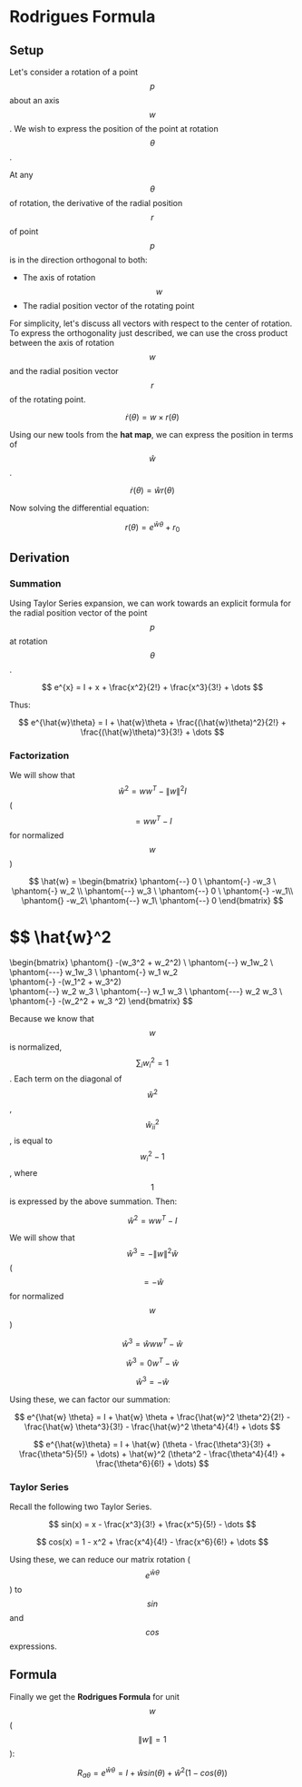 # Rodrigues Formula

## Setup

Let's consider a rotation of a point $$p$$ about an axis $$w$$. We wish to express the position of the point at rotation $$\theta$$.

At any $$\theta$$ of rotation, the derivative of the radial position $$r$$ of point $$p$$ is in the direction orthogonal to both:

* The axis of rotation $$w$$
* The radial position vector of the rotating point

For simplicity, let's discuss all vectors with respect to the center of rotation. To express the orthogonality just described, we can use the cross product between the axis of rotation $$w$$ and the radial position vector $$r$$ of the rotating point.

$$
\dot{r}(\theta) = w \times r(\theta)
$$

Using our new tools from the **hat map**, we can express the position in terms of $$\hat{w}$$.

$$
\dot{r}(\theta) = \hat{w} r(\theta)
$$

Now solving the differential equation:

$$
r(\theta) = e^{\hat{w}\theta} + r_0
$$

## Derivation

### Summation

Using Taylor Series expansion, we can work towards an explicit formula for the radial position vector of the point $$p$$ at rotation $$\theta$$.

$$
e^{x} = I + x + \frac{x^2}{2!} + \frac{x^3}{3!} + \dots
$$

Thus:

$$
e^{\hat{w}\theta} = I + \hat{w}\theta + \frac{(\hat{w}\theta)^2}{2!} + \frac{(\hat{w}\theta)^3}{3!} + \dots
$$

### Factorization

We will show that $$\hat{w}^2 = ww^T - \lVert w \rVert ^2 I$$ \($$= ww^T - I$$ for normalized $$w$$\)

$$
\hat{w} = \begin{bmatrix}
\phantom{--} 0 \
\phantom{-} -w_3 \
\phantom{-} w_2 \\
\phantom{--} w_3 \
\phantom{--} 0 \
\phantom{-} -w_1\\
\phantom{} -w_2\
\phantom{--} w_1\
\phantom{--} 0
\end{bmatrix}
$$

$$
\hat{w}^2 
= 
\begin{bmatrix}
\phantom{} -(w_3^2 + w_2^2) \ 
\phantom{--} w_1w_2 \ 
\phantom{---} w_1w_3 \\
\phantom{-} w_1 w_2 \
\phantom{-} -(w_1^2 + w_3^2) \
\phantom{--} w_2 w_3 \\
\phantom{--} w_1 w_3 \ 
\phantom{---} w_2 w_3 \ 
\phantom{-} -(w_2^2 + w_3 ^2)
\end{bmatrix}
$$

Because we know that $$w$$ is normalized, $$\sum_{i}{w_i^2} = 1$$. Each term on the diagonal of $$\hat{w}^2$$,$$\hat{w}^2_{ii}$$, is equal to $$w_i^2 - 1$$, where $$1$$ is expressed by the above summation. Then:

$$
\hat{w}^2 = ww^T - I
$$

We will show that $$\hat{w}^3 = - \lVert w \rVert ^ 2 \hat{w}$$ \($$ = -\hat{w}$$for normalized $$w$$\)

$$
\hat{w}^3 = \hat{w} w w^T - \hat{w}
$$

$$
\hat{w}^3 = 0 w^T - \hat{w}
$$

$$
\hat{w}^3 = - \hat{w}
$$

Using these, we can factor our summation:

$$
e^{\hat{w} \theta} = 
I + 
\hat{w} \theta + 
\frac{\hat{w}^2 \theta^2}{2!} - 
\frac{\hat{w} \theta^3}{3!} - 
\frac{\hat{w}^2 \theta^4}{4!} + 
\dots
$$

$$
e^{\hat{w}\theta} = 
I + 
\hat{w} (\theta  - \frac{\theta^3}{3!} + \frac{\theta^5}{5!} + \dots) + 
\hat{w}^2 (\theta^2 - \frac{\theta^4}{4!} + \frac{\theta^6}{6!} + \dots)
$$

### Taylor Series

Recall the following two Taylor Series.

$$
sin(x) = x - \frac{x^3}{3!} + \frac{x^5}{5!} - \dots
$$

$$
cos(x) = 1 - x^2 + \frac{x^4}{4!} - \frac{x^6}{6!} + \dots
$$

Using these, we can reduce our matrix rotation \($$e^{\hat{w}\theta}$$\) to $$sin$$ and $$cos$$ expressions.

## Formula

Finally we get the **Rodrigues Formula** for unit $$w$$ \($$\lVert w \rVert = 1$$\):

$$
R_{a\theta} = e^{\hat{w}\theta} = I + \hat{w} sin(\theta) + \hat{w}^2 (1 - cos(\theta))
$$

